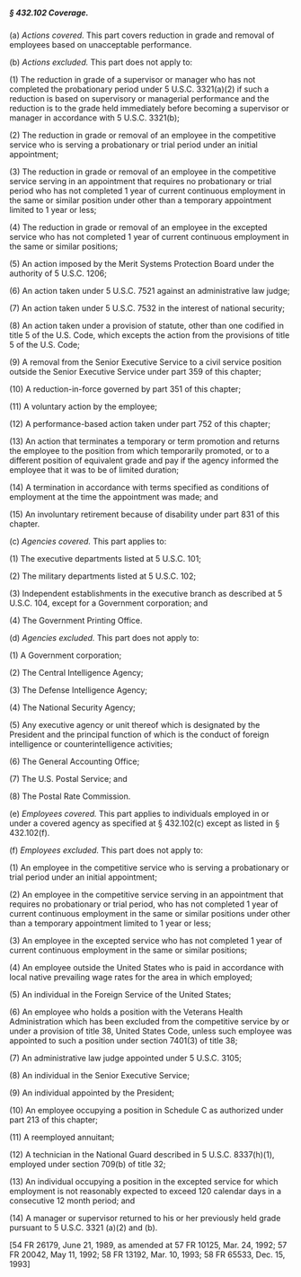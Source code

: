 ##### § 432.102 Coverage. #####

(a) *Actions covered.* This part covers reduction in grade and removal of employees based on unacceptable performance.

(b) *Actions excluded.* This part does not apply to:

(1) The reduction in grade of a supervisor or manager who has not completed the probationary period under 5 U.S.C. 3321(a)(2) if such a reduction is based on supervisory or managerial performance and the reduction is to the grade held immediately before becoming a supervisor or manager in accordance with 5 U.S.C. 3321(b);

(2) The reduction in grade or removal of an employee in the competitive service who is serving a probationary or trial period under an initial appointment;

(3) The reduction in grade or removal of an employee in the competitive service serving in an appointment that requires no probationary or trial period who has not completed 1 year of current continuous employment in the same or similar position under other than a temporary appointment limited to 1 year or less;

(4) The reduction in grade or removal of an employee in the excepted service who has not completed 1 year of current continuous employment in the same or similar positions;

(5) An action imposed by the Merit Systems Protection Board under the authority of 5 U.S.C. 1206;

(6) An action taken under 5 U.S.C. 7521 against an administrative law judge;

(7) An action taken under 5 U.S.C. 7532 in the interest of national security;

(8) An action taken under a provision of statute, other than one codified in title 5 of the U.S. Code, which excepts the action from the provisions of title 5 of the U.S. Code;

(9) A removal from the Senior Executive Service to a civil service position outside the Senior Executive Service under part 359 of this chapter;

(10) A reduction-in-force governed by part 351 of this chapter;

(11) A voluntary action by the employee;

(12) A performance-based action taken under part 752 of this chapter;

(13) An action that terminates a temporary or term promotion and returns the employee to the position from which temporarily promoted, or to a different position of equivalent grade and pay if the agency informed the employee that it was to be of limited duration;

(14) A termination in accordance with terms specified as conditions of employment at the time the appointment was made; and

(15) An involuntary retirement because of disability under part 831 of this chapter.

(c) *Agencies covered.* This part applies to:

(1) The executive departments listed at 5 U.S.C. 101;

(2) The military departments listed at 5 U.S.C. 102;

(3) Independent establishments in the executive branch as described at 5 U.S.C. 104, except for a Government corporation; and

(4) The Government Printing Office.

(d) *Agencies excluded.* This part does not apply to:

(1) A Government corporation;

(2) The Central Intelligence Agency;

(3) The Defense Intelligence Agency;

(4) The National Security Agency;

(5) Any executive agency or unit thereof which is designated by the President and the principal function of which is the conduct of foreign intelligence or counterintelligence activities;

(6) The General Accounting Office;

(7) The U.S. Postal Service; and

(8) The Postal Rate Commission.

(e) *Employees covered.* This part applies to individuals employed in or under a covered agency as specified at § 432.102(c) except as listed in § 432.102(f).

(f) *Employees excluded.* This part does not apply to:

(1) An employee in the competitive service who is serving a probationary or trial period under an initial appointment;

(2) An employee in the competitive service serving in an appointment that requires no probationary or trial period, who has not completed 1 year of current continuous employment in the same or similar positions under other than a temporary appointment limited to 1 year or less;

(3) An employee in the excepted service who has not completed 1 year of current continuous employment in the same or similar positions;

(4) An employee outside the United States who is paid in accordance with local native prevailing wage rates for the area in which employed;

(5) An individual in the Foreign Service of the United States;

(6) An employee who holds a position with the Veterans Health Administration which has been excluded from the competitive service by or under a provision of title 38, United States Code, unless such employee was appointed to such a position under section 7401(3) of title 38;

(7) An administrative law judge appointed under 5 U.S.C. 3105;

(8) An individual in the Senior Executive Service;

(9) An individual appointed by the President;

(10) An employee occupying a position in Schedule C as authorized under part 213 of this chapter;

(11) A reemployed annuitant;

(12) A technician in the National Guard described in 5 U.S.C. 8337(h)(1), employed under section 709(b) of title 32;

(13) An individual occupying a position in the excepted service for which employment is not reasonably expected to exceed 120 calendar days in a consecutive 12 month period; and

(14) A manager or supervisor returned to his or her previously held grade pursuant to 5 U.S.C. 3321 (a)(2) and (b).

[54 FR 26179, June 21, 1989, as amended at 57 FR 10125, Mar. 24, 1992; 57 FR 20042, May 11, 1992; 58 FR 13192, Mar. 10, 1993; 58 FR 65533, Dec. 15, 1993]